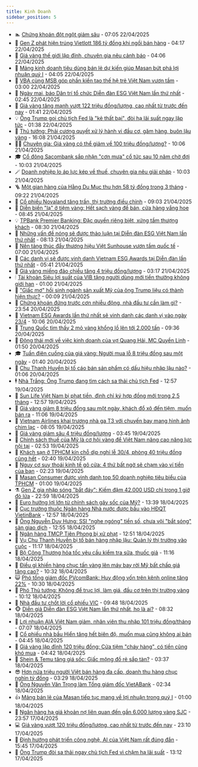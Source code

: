 ```yaml
---
title: Kinh Doanh
sidebar_position: 5
---
```


<!-- dantri-kinh-doanh:START -->
- 🏊 [Chứng khoán đột ngột giảm sâu](https://dantri.com.vn/kinh-doanh/chung-khoan-dot-ngot-giam-sau-20250422140250850.htm) - 07:05 22/04/2025
- 🦆 [Gen Z phát hiện trúng Vietlott 186 tỷ đồng khi ngồi bán hàng](https://dantri.com.vn/kinh-doanh/gen-z-phat-hien-trung-vietlott-186-ty-dong-khi-ngoi-ban-hang-20250422100458714.htm) - 04:17 22/04/2025
- 🦄 [Giá vàng thế giới lập đỉnh, chuyên gia nêu cảnh báo](https://dantri.com.vn/kinh-doanh/gia-vang-the-gioi-lap-dinh-chuyen-gia-neu-canh-bao-20250422101715859.htm) - 04:06 22/04/2025
- 🌝 [Mảng kinh doanh tiêu dùng bán lẻ dự kiến giúp Masan bứt phá lợi nhuận quý I](https://dantri.com.vn/kinh-doanh/mang-kinh-doanh-tieu-dung-ban-le-du-kien-giup-masan-but-pha-loi-nhuan-quy-i-20250422104630754.htm) - 04:05 22/04/2025
- 💃 [VBA cùng MSB góp phần kiến tạo thế hệ trẻ Việt Nam vươn tầm](https://dantri.com.vn/kinh-doanh/vba-cung-msb-gop-phan-kien-tao-the-he-tre-viet-nam-vuon-tam-20250422094048221.htm) - 03:00 22/04/2025
- 🦏 [Ngày mai, báo Dân trí tổ chức Diễn đàn ESG Việt Nam lần thứ nhất](https://dantri.com.vn/kinh-doanh/ngay-mai-bao-dan-tri-to-chuc-dien-dan-esg-viet-nam-lan-thu-nhat-20250421170433042.htm) - 02:45 22/04/2025
- 🦩 [Giá vàng tăng mạnh vượt 122 triệu đồng/lượng, cao nhất từ trước đến nay](https://dantri.com.vn/kinh-doanh/gia-vang-tang-manh-vuot-122-trieu-dongluong-cao-nhat-tu-truoc-den-nay-20250422001426163.htm) - 01:41 22/04/2025
- 💡 [Ông Trump gọi chủ tịch Fed là &quot;kẻ thất bại&quot;, đòi hạ lãi suất ngay lập tức](https://dantri.com.vn/kinh-doanh/ong-trump-goi-chu-tich-fed-la-ke-that-bai-doi-ha-lai-suat-ngay-lap-tuc-20250422013453739.htm) - 01:38 22/04/2025
- 🌊 [Thủ tướng: Phải cương quyết xử lý hành vi đầu cơ, găm hàng, buôn lậu vàng](https://dantri.com.vn/kinh-doanh/thu-tuong-phai-cuong-quyet-xu-ly-hanh-vi-dau-co-gam-hang-buon-lau-vang-20250421215119911.htm) - 16:08 21/04/2025
- 🧑‍💻 [Chuyên gia: Giá vàng có thể giảm về 100 triệu đồng/lượng?](https://dantri.com.vn/kinh-doanh/chuyen-gia-gia-vang-co-the-giam-ve-100-trieu-dongluong-20250421135004942.htm) - 10:06 21/04/2025
- 🎓 [Cổ đông Sacombank sắp nhận &quot;cơn mưa&quot; cổ tức sau 10 năm chờ đợi](https://dantri.com.vn/kinh-doanh/co-dong-sacombank-sap-nhan-con-mua-co-tuc-sau-10-nam-cho-doi-20250421154933649.htm) - 10:03 21/04/2025
- 🪄 [Doanh nghiệp lo áp lực kép về thuế, chuyên gia nêu giải pháp](https://dantri.com.vn/kinh-doanh/doanh-nghiep-lo-ap-luc-kep-ve-thue-chuyen-gia-neu-giai-phap-20250421162936496.htm) - 10:03 21/04/2025
- 🪜 [Một gian hàng của Hằng Du Mục thu hơn 58 tỷ đồng trong 3 tháng](https://dantri.com.vn/kinh-doanh/mot-gian-hang-cua-hang-du-muc-thu-hon-58-ty-dong-trong-3-thang-20250421160829963.htm) - 09:22 21/04/2025
- 🦄 [Cổ phiếu Novaland tăng trần, thị trường điều chỉnh](https://dantri.com.vn/kinh-doanh/co-phieu-novaland-tang-tran-thi-truong-dieu-chinh-20250421155529727.htm) - 09:03 21/04/2025
- 💯 [Diễn biến &quot;lạ&quot; ở tiệm vàng: Hết sạch vàng để bán, cửa hàng vắng hoe](https://dantri.com.vn/kinh-doanh/dien-bien-la-o-tiem-vang-het-sach-vang-de-ban-cua-hang-vang-hoe-20250421151237881.htm) - 08:45 21/04/2025
- 💡 [TPBank Premier Banking: Đặc quyền riêng biệt, xứng tầm thượng khách](https://dantri.com.vn/kinh-doanh/tpbank-premier-banking-dac-quyen-rieng-biet-xung-tam-thuong-khach-20250421143437165.htm) - 08:30 21/04/2025
- 🧰 [Những vấn đề nóng sẽ được thảo luận tại Diễn đàn ESG Việt Nam lần thứ nhất](https://dantri.com.vn/kinh-doanh/nhung-van-de-nong-se-duoc-thao-luan-tai-dien-dan-esg-viet-nam-lan-thu-nhat-20250421141714013.htm) - 08:13 21/04/2025
- 🎊 [Nền tảng thúc đẩy thương hiệu Việt Sunhouse vươn tầm quốc tế](https://dantri.com.vn/kinh-doanh/nen-tang-thuc-day-thuong-hieu-viet-sunhouse-vuon-tam-quoc-te-20250421135120639.htm) - 07:00 21/04/2025
- 🔭 [Các danh vị sẽ được vinh danh Vietnam ESG Awards tại Diễn đàn lần thứ nhất](https://dantri.com.vn/kinh-doanh/cac-danh-vi-se-duoc-vinh-danh-vietnam-esg-awards-tai-dien-dan-lan-thu-nhat-20250421120910563.htm) - 05:41 21/04/2025
- 💼 [Giá vàng miếng đảo chiều tăng 4 triệu đồng/lượng](https://dantri.com.vn/kinh-doanh/gia-vang-mieng-dao-chieu-tang-4-trieu-dongluong-20250421065601006.htm) - 03:17 21/04/2025
- 🕯 [Tài khoản Siêu lợi suất của VIB tặng người dùng mới tiền thưởng không giới hạn](https://dantri.com.vn/kinh-doanh/tai-khoan-sieu-loi-suat-cua-vib-tang-nguoi-dung-moi-tien-thuong-khong-gioi-han-20250420224954065.htm) - 01:00 21/04/2025
- 🫣 [&quot;Giấc mơ&quot; hồi sinh ngành sản xuất Mỹ của ông Trump liệu có thành hiện thực?](https://dantri.com.vn/kinh-doanh/giac-mo-hoi-sinh-nganh-san-xuat-my-cua-ong-trump-lieu-co-thanh-hien-thuc-20250414224300988.htm) - 00:09 21/04/2025
- 🤠 [Chứng khoán đứng trước cơn nhiễu động, nhà đầu tư cần làm gì?](https://dantri.com.vn/kinh-doanh/chung-khoan-dung-truoc-con-nhieu-dong-nha-dau-tu-can-lam-gi-20250420081327383.htm) - 23:54 20/04/2025
- 🌈 [Vietnam ESG Awards lần thứ nhất sẽ vinh danh các danh vị vào ngày 23/4](https://dantri.com.vn/kinh-doanh/vietnam-esg-awards-lan-thu-nhat-se-vinh-danh-cac-danh-vi-vao-ngay-234-20250331140341532.htm) - 10:06 20/04/2025
- 🦅 [Trung Quốc tìm thấy 2 mỏ vàng khổng lồ lên tới 2.000 tấn](https://dantri.com.vn/kinh-doanh/trung-quoc-tim-thay-2-mo-vang-khong-lo-len-toi-2000-tan-20250402225647404.htm) - 09:36 20/04/2025
- 🌁 [Động thái mới về việc kinh doanh của vợ Quang Hải, MC Quyền Linh](https://dantri.com.vn/kinh-doanh/dong-thai-moi-ve-viec-kinh-doanh-cua-vo-quang-hai-mc-quyen-linh-20250420072150000.htm) - 01:50 20/04/2025
- 🎓 [Tuần điên cuồng của giá vàng: Người mua lỗ 8 triệu đồng sau một ngày](https://dantri.com.vn/kinh-doanh/tuan-dien-cuong-cua-gia-vang-nguoi-mua-lo-8-trieu-dong-sau-mot-ngay-20250419224600762.htm) - 01:40 20/04/2025
- 📝 [Chu Thanh Huyền bị tố cáo bán sản phẩm có dấu hiệu nhập lậu nào?](https://dantri.com.vn/kinh-doanh/chu-thanh-huyen-bi-to-cao-ban-san-pham-co-dau-hieu-nhap-lau-nao-20250419013941891.htm) - 01:06 20/04/2025
- 🕴 [Nhà Trắng: Ông Trump đang tìm cách sa thải chủ tịch Fed](https://dantri.com.vn/kinh-doanh/nha-trang-ong-trump-dang-tim-cach-sa-thai-chu-tich-fed-20250419151452692.htm) - 12:57 19/04/2025
- 🧰 [Sun Life Việt Nam bị phạt tiền, đình chỉ ký hợp đồng mới trong 2,5 tháng](https://dantri.com.vn/kinh-doanh/sun-life-viet-nam-bi-phat-tien-dinh-chi-ky-hop-dong-moi-trong-25-thang-20250419181647396.htm) - 12:57 19/04/2025
- 🤖 [Giá vàng giảm 8 triệu đồng sau một ngày, khách đổ xô đến tiệm, muốn bán ra](https://dantri.com.vn/kinh-doanh/gia-vang-giam-8-trieu-dong-sau-mot-ngay-khach-do-xo-den-tiem-muon-ban-ra-20250419164502261.htm) - 11:06 19/04/2025
- 🤠 [Vietnam Airlines khai trương nhà ga T3 với chuyến bay mang hình ảnh chim lạc](https://dantri.com.vn/kinh-doanh/vietnam-airlines-khai-truong-nha-ga-t3-voi-chuyen-bay-mang-hinh-anh-chim-lac-20250419145128654.htm) - 08:05 19/04/2025
- 🌮 [Giá vàng giảm sâu 4 triệu đồng/lượng](https://dantri.com.vn/kinh-doanh/gia-vang-giam-sau-4-trieu-dongluong-20250418230149353.htm) - 03:45 19/04/2025
- 🦄 [Chính sách thuế của Mỹ là cơ hội vàng để Việt Nam nâng cao năng lực nội tại](https://dantri.com.vn/kinh-doanh/chinh-sach-thue-cua-my-la-co-hoi-vang-de-viet-nam-nang-cao-nang-luc-noi-tai-20250418191949603.htm) - 02:53 19/04/2025
- 👺 [Khách sạn ở TPHCM kín chỗ dịp nghỉ lễ 30/4, phòng 40 triệu đồng cũng hết](https://dantri.com.vn/kinh-doanh/khach-san-o-tphcm-kin-cho-dip-nghi-le-304-phong-40-trieu-dong-cung-het-20250419072705363.htm) - 02:40 19/04/2025
- 🤗 [Nguy cơ suy thoái kinh tế gõ cửa: 4 thứ bất ngờ sẽ chạm vào ví tiền của bạn](https://dantri.com.vn/kinh-doanh/nguy-co-suy-thoai-kinh-te-go-cua-4-thu-bat-ngo-se-cham-vao-vi-tien-cua-ban-20250414100931656.htm) - 02:23 19/04/2025
- 💪 [Masan Consumer được vinh danh top 50 doanh nghiệp tiêu biểu của TPHCM](https://dantri.com.vn/kinh-doanh/masan-consumer-duoc-vinh-danh-top-50-doanh-nghiep-tieu-bieu-cua-tphcm-20250418203740299.htm) - 01:00 19/04/2025
- ⚗️ [Gen Z gia nhập sóng &quot;bắt đáy&quot;:  Kiếm đậm 42.000 USD chỉ trong 1 giờ đỏ lửa](https://dantri.com.vn/kinh-doanh/gen-z-gia-nhap-song-bat-day-kiem-dam-42000-usd-chi-trong-1-gio-do-lua-20250415093409811.htm) - 22:59 18/04/2025
- 🧠 [Euro hưởng lợi lớn từ chính sách gây sốc của Mỹ?](https://dantri.com.vn/kinh-doanh/euro-huong-loi-lon-tu-chinh-sach-gay-soc-cua-my-20250415212530133.htm) - 13:39 18/04/2025
- 🗽 [Cục trưởng thuộc Ngân hàng Nhà nước được bầu vào HĐQT VietinBank](https://dantri.com.vn/kinh-doanh/cuc-truong-thuoc-ngan-hang-nha-nuoc-duoc-bau-vao-hdqt-vietinbank-20250418190214564.htm) - 12:57 18/04/2025
- 🫣 [Ông Nguyễn Duy Hưng: SSI &quot;nghe ngóng&quot; tiền số, chưa vội &quot;bắt sóng&quot; sàn giao dịch](https://dantri.com.vn/kinh-doanh/ong-nguyen-duy-hung-ssi-nghe-ngong-tien-so-chua-voi-bat-song-san-giao-dich-20250418173721356.htm) - 12:55 18/04/2025
- 🫣 [Ngân hàng TMCP Tiên Phong bị xử phạt](https://dantri.com.vn/kinh-doanh/ngan-hang-tmcp-tien-phong-bi-xu-phat-20250418183319405.htm) - 12:51 18/04/2025
- 🫣 [Vụ Chu Thanh Huyền bị tố bán hàng nhập lậu: Quản lý thị trường vào cuộc](https://dantri.com.vn/kinh-doanh/vu-chu-thanh-huyen-bi-to-ban-hang-nhap-lau-quan-ly-thi-truong-vao-cuoc-20250418175516132.htm) - 11:17 18/04/2025
- 💂 [Bộ Công Thương hỏa tốc yêu cầu kiểm tra sữa, thuốc giả](https://dantri.com.vn/kinh-doanh/bo-cong-thuong-hoa-toc-yeu-cau-kiem-tra-sua-thuoc-gia-20250418180609392.htm) - 11:16 18/04/2025
- 💫 [Điều gì khiến hàng chục tấn vàng lên máy bay rời Mỹ bất chấp giá tăng cao?](https://dantri.com.vn/kinh-doanh/dieu-gi-khien-hang-chuc-tan-vang-len-may-bay-roi-my-bat-chap-gia-tang-cao-20250418144046445.htm) - 10:32 18/04/2025
- 😺 [Phó tổng giám đốc PVcomBank: Huy động vốn trên kênh online tăng 22%](https://dantri.com.vn/kinh-doanh/pho-tong-giam-doc-pvcombank-huy-dong-von-tren-kenh-online-tang-22-20250418164805691.htm) - 10:30 18/04/2025
- 🦆 [Phó Thủ tướng: Không để trục lợi, làm giá, đầu cơ trên thị trường vàng](https://dantri.com.vn/kinh-doanh/pho-thu-tuong-khong-de-truc-loi-lam-gia-dau-co-tren-thi-truong-vang-20250418171142694.htm) - 10:12 18/04/2025
- 👀 [Nhà đầu tư chốt lời cổ phiếu VIC](https://dantri.com.vn/kinh-doanh/nha-dau-tu-chot-loi-co-phieu-vic-20250418151517441.htm) - 09:48 18/04/2025
- 🐵 [Diễn giả Diễn đàn ESG Việt Nam lần thứ nhất, họ là ai?](https://dantri.com.vn/kinh-doanh/dien-gia-dien-dan-esg-viet-nam-lan-thu-nhat-ho-la-ai-20250418133648707.htm) - 08:32 18/04/2025
- 🤖 [Lợi nhuận AIA Việt Nam giảm, nhân viên thu nhập 101 triệu đồng/tháng](https://dantri.com.vn/kinh-doanh/loi-nhuan-aia-viet-nam-giam-nhan-vien-thu-nhap-101-trieu-dongthang-20250418132523612.htm) - 07:07 18/04/2025
- 💂 [Cổ phiếu nhà bầu Hiển tăng hết biên độ, muốn mua cũng không ai bán](https://dantri.com.vn/kinh-doanh/co-phieu-nha-bau-hien-tang-het-bien-do-muon-mua-cung-khong-ai-ban-20250418113826927.htm) - 04:45 18/04/2025
- 🦆 [Giá vàng lập đỉnh 120 triệu đồng: Cửa tiệm &quot;cháy hàng&quot;, có tiền cũng khó mua](https://dantri.com.vn/kinh-doanh/gia-vang-lap-dinh-120-trieu-dong-cua-tiem-chay-hang-co-tien-cung-kho-mua-20250418111824721.htm) - 04:42 18/04/2025
- 🦅 [Shein &amp; Temu tăng giá sốc: Giấc mộng đồ rẻ sắp tàn?](https://dantri.com.vn/kinh-doanh/shein-temu-tang-gia-soc-giac-mong-do-re-sap-tan-20250418091306908.htm) - 03:37 18/04/2025
- 😎 [Hơn nửa triệu người Việt bán hàng đa cấp, doanh thu hàng chục nghìn tỷ đồng](https://dantri.com.vn/kinh-doanh/hon-nua-trieu-nguoi-viet-ban-hang-da-cap-doanh-thu-hang-chuc-nghin-ty-dong-20250417233621369.htm) - 03:29 18/04/2025
- 🐎 [Ông Nguyễn Văn Trọng làm Tổng giám đốc VietABank](https://dantri.com.vn/kinh-doanh/ong-nguyen-van-trong-lam-tong-giam-doc-vietabank-20250418092603459.htm) - 02:34 18/04/2025
- 👍 [Mảng bán lẻ của Masan tiếp tục mang về lợi nhuận trong quý I](https://dantri.com.vn/kinh-doanh/mang-ban-le-cua-masan-tiep-tuc-mang-ve-loi-nhuan-trong-quy-i-20250417182536813.htm) - 01:00 18/04/2025
- 🦒 [Ngân hàng hạ giá khoản nợ liên quan đến gần 6.000 lượng vàng SJC](https://dantri.com.vn/kinh-doanh/ngan-hang-ha-gia-khoan-no-lien-quan-den-gan-6000-luong-vang-sjc-20250417230751598.htm) - 23:57 17/04/2025
- 💻 [Giá vàng vượt 120 triệu đồng/lượng, cao nhất từ trước đến nay](https://dantri.com.vn/kinh-doanh/gia-vang-vuot-120-trieu-dongluong-cao-nhat-tu-truoc-den-nay-20250417224045795.htm) - 23:10 17/04/2025
- 👺 [Định hướng phát triển công nghệ, AI của Việt Nam rất đúng đắn](https://dantri.com.vn/kinh-doanh/dinh-huong-phat-trien-cong-nghe-ai-cua-viet-nam-rat-dung-dan-20250417184609145.htm) - 15:45 17/04/2025
- 🧐 [Ông Trump đòi sa thải ngay chủ tịch Fed vì chậm hạ lãi suất](https://dantri.com.vn/kinh-doanh/ong-trump-doi-sa-thai-ngay-chu-tich-fed-vi-cham-ha-lai-suat-20250417200650543.htm) - 13:12 17/04/2025<!-- dantri-kinh-doanh:END -->
